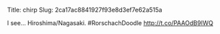 Title: chirp
Slug: 2ca17ac8841927f93e8d3ef7e62a515a

I see... Hiroshima/Nagasaki.
#RorschachDoodle <a href="http://t.co/PAAOdB9IWQ">http://t.co/PAAOdB9IWQ</a>
